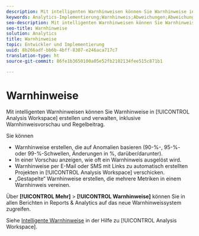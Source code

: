 ```yaml
---
description: Mit intelligenten Warnhinweisen können Sie Warnhinweise in Analysis Workspace erstellen und verwalten, inklusive Warnhinweisvorschau und Regelbeitrag.
keywords: Analytics-Implementierung;Warnhinweis;Abweichungen;Abweichung;E-Mail;SMS;mehrere Metriken
seo-description: Mit intelligenten Warnhinweisen können Sie Warnhinweise in Analysis Workspace erstellen und verwalten, inklusive Warnhinweisvorschau und Regelbeitrag.
seo-title: Warnhinweise
solution: Analytics
title: Warnhinweise
topic: Entwickler und Implementierung
uuid: 8b266adf-bb6b-4bff-8307-e246aca717c7
translation-type: ht
source-git-commit: 86fe1b3650100a05e52fb2102134fee515c871b1

---
```



# Warnhinweise

Mit intelligenten Warnhinweisen können Sie Warnhinweise in [!UICONTROL Analysis Workspace] erstellen und verwalten, inklusive Warnhinweisvorschau und Regelbeitrag.

Sie können

* Warnhinweise erstellen, die auf Anomalien basieren (90-%-, 95-%- oder 99-%-Schwellen, Änderungen in %, darüber/darunter).
* In einer Vorschau anzeigen, wie oft ein Warnhinweis ausgelöst wird.
* Warnhinweise per E-Mail oder SMS mit Links zu automatisch erstellten Projekten in [!UICONTROL Analysis Workspace] verschicken.
* „Gestapelte“ Warnhinweise erstellen, die mehrere Metriken in einem Warnhinweis vereinen.

Über **[!UICONTROL Mehr]** &gt; **[!UICONTROL Warnhinweise]** können Sie in allen Berichten in Reports &amp; Analytics auf das neue Warnhinweissystem zugreifen.

Siehe [Intelligente Warnhinweise](https://marketing.adobe.com/resources/help/de_DE/analytics/analysis-workspace/intellligent_alerts.html) in der Hilfe zu [!UICONTROL Analysis Workspace].
